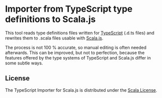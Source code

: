# Importer from TypeScript type definitions to Scala.js

This tool reads type definitions files written for
[TypeScript](http://www.typescriptlang.org/) (.d.ts files) and rewrites them to
.scala files usable with
[Scala.js](http://lampwww.epfl.ch/~doeraene/scala-js/).

The process is not 100 % accurate, so manual editing is often needed
afterwards. This can be improved, but not to perfection, because the features
offered by the type systems of TypeScript and Scala.js differ in some subtle
ways.

## License

The TypeScript Importer for Scala.js is distributed under the
[Scala License](http://www.scala-lang.org/node/146).
